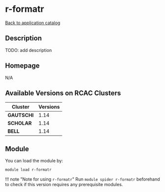 # r-formatr

[Back to application catalog](../app_catalog.md)

## Description

TODO: add description

## Homepage

N/A

## Available Versions on RCAC Clusters

|Cluster|Versions|
|---|---|
**GAUTSCHI**|1.14
**SCHOLAR**|1.14
**BELL**|1.14

## Module

You can load the module by:

```bash
module load r-formatr
```

!!! note "Note for using `r-formatr`"
    Run `module spider r-formatr` beforehand to check if this version requires any prerequisite modules.
